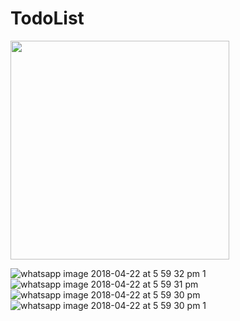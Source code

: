 # TodoList
<img src="https://user-images.githubusercontent.com/31187709/39095278-77e4f702-465b-11e8-9119-4633d9e89c65.jpeg" width="350"/>

 ![whatsapp image 2018-04-22 at 5 59 32 pm 1](https://user-images.githubusercontent.com/31187709/39095295-d7eec86c-465b-11e8-940f-10e9226f81de.jpeg)
![whatsapp image 2018-04-22 at 5 59 31 pm](https://user-images.githubusercontent.com/31187709/39095297-e5f6f4b6-465b-11e8-86bc-fb59b79d47c6.jpeg)
![whatsapp image 2018-04-22 at 5 59 30 pm](https://user-images.githubusercontent.com/31187709/39095303-f60ecd10-465b-11e8-81f3-5a9250b043b3.jpeg)
![whatsapp image 2018-04-22 at 5 59 30 pm 1](https://user-images.githubusercontent.com/31187709/39095307-ffbd7c08-465b-11e8-870e-3dfe5bc67c39.jpeg)
